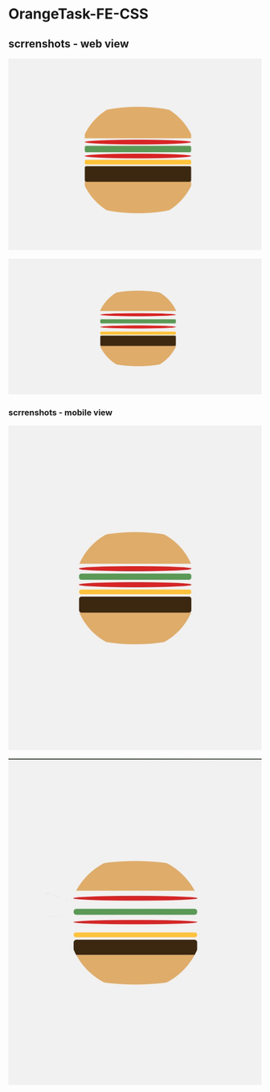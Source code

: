 # OrangeTask-FE-CSS

## scrrenshots - web view
![screenshot showing the final screen on the web view - collapsed ](./screenshots/b-1.png)

![screenshot showing the final screen on the web view - HoverEffect ](./screenshots/b-2.jpeg)

### scrrenshots - mobile view

![screenshot showing the final screen on the mobile view - collapsed ](./screenshots/b-3.jpeg)

![screenshot showing the final screen on the mobile view - HoverEffect ](./screenshots/b-4.jpeg)